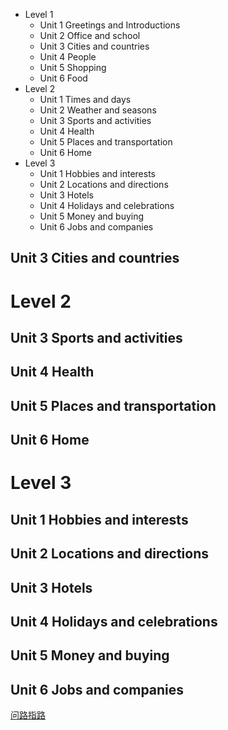* Level 1
  * Unit 1 Greetings and Introductions
  * Unit 2 Office and school
  * Unit 3 Cities and countries
  * Unit 4 People
  * Unit 5 Shopping
  * Unit 6 Food
* Level 2
  * Unit 1 Times and days
  * Unit 2 Weather and seasons 
  * Unit 3 Sports and activities
  * Unit 4 Health
  * Unit 5 Places and transportation
  * Unit 6 Home
* Level 3
  * Unit 1 Hobbies and interests
  * Unit 2 Locations and directions
  * Unit 3 Hotels
  * Unit 4 Holidays and celebrations
  * Unit 5 Money and buying
  * Unit 6 Jobs and companies





## Unit 3 Cities and countries



# Level 2

## Unit 3 Sports and activities
## Unit 4 Health
## Unit 5 Places and transportation
## Unit 6 Home
# Level 3
## Unit 1 Hobbies and interests
## Unit 2 Locations and directions
## Unit 3 Hotels
## Unit 4 Holidays and celebrations
## Unit 5 Money and buying
## Unit 6 Jobs and companies


[问路指路](https://wenku.baidu.com/view/0150a278580216fc710afd11.html)
